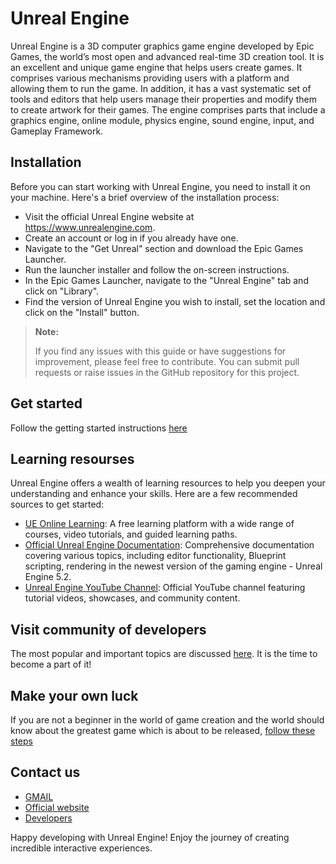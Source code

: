 Unreal Engine
=============

Unreal Engine is a 3D computer graphics game engine developed by Epic Games, the world’s most open and advanced real-time 3D creation tool. It is an excellent and unique game engine that helps users create games. It comprises various mechanisms providing users with a platform and allowing them to run the game. In addition, it has a vast systematic set of tools and editors that help users manage their properties and modify them to create artwork for their games. The engine comprises parts that include a graphics engine, online module, physics engine, sound engine, input, and Gameplay Framework.

## Installation

Before you can start working with Unreal Engine, you need to install it on your machine. Here's a brief overview of the installation process:

* Visit the official Unreal Engine website at https://www.unrealengine.com.
* Create an account or log in if you already have one.
* Navigate to the "Get Unreal" section and download the Epic Games Launcher.
* Run the launcher installer and follow the on-screen instructions.
* In the Epic Games Launcher, navigate to the "Unreal Engine" tab and click on "Library".
* Find the version of Unreal Engine you wish to install, set the location and click on the "Install" button.
  
> **Note:**
> 
> If you find any issues with this guide or have suggestions for improvement, please feel free to contribute. You can submit pull requests or raise issues in the GitHub repository for this project.  

## Get started

Follow the getting started instructions [here](https://www.unrealengine.com/en-US/support)

## Learning resourses

Unreal Engine offers a wealth of learning resources to help you deepen your understanding and enhance your skills. Here are a few recommended sources to get started:

* [UE Online Learning](https://www.unrealengine.com/marketplace/en-US/content-cat/assets/onlinelearning?count=20&sortBy=effectiveDate&sortDir=DESC&start=0): A free learning platform with a wide range of courses, video tutorials, and guided learning paths.
* [Official Unreal Engine Documentation](https://docs.unrealengine.com/5.2/en-US/): Comprehensive documentation covering various topics, including editor functionality, Blueprint scripting, rendering in the newest version of the gaming engine - Unreal Engine 5.2.
* [Unreal Engine YouTube Channel](https://www.youtube.com/@UnrealEngine): Official YouTube channel featuring tutorial videos, showcases, and community content.

## Visit community of developers

The most popular and important topics are discussed [here](https://dev.epicgames.com/community/). It is the time to become a part of it!

## Make your own luck

If you are not a beginner in the world of game creation and the world should know about the greatest game which is about to be released, [follow these steps](https://www.unrealengine.com/en-US/release)

## Contact us

* [GMAIL](office.contact@epicgames.com)
* [Official website](www.unrealengine.com)
* [Developers](www.epicgames.com)

Happy developing with Unreal Engine! Enjoy the journey of creating incredible interactive experiences.